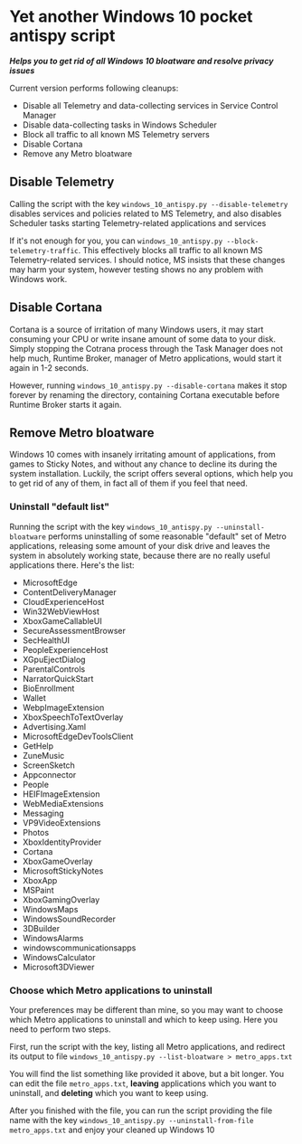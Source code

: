 # Yet another Windows 10 pocket antispy script
***Helps you to get rid of all Windows 10 bloatware and resolve privacy issues***

Current version performs following cleanups:
* Disable all Telemetry and data-collecting services in Service Control Manager
* Disable data-collecting tasks in Windows Scheduler
* Block all traffic to all known MS Telemetry servers
* Disable Cortana
* Remove any Metro bloatware

## Disable Telemetry
Calling the script with the key `windows_10_antispy.py --disable-telemetry` disables services and policies related to MS 
Telemetry, and also disables Scheduler tasks starting Telemetry-related applications and services

If it's not enough for you, you can `windows_10_antispy.py --block-telemetry-traffic`. This effectively blocks all traffic 
to all known MS Telemetry-related services. 
I should notice, MS insists that these changes may harm your system, 
however testing shows no any problem with Windows work.

## Disable Cortana
Cortana is a source of irritation of many Windows users, it may start consuming your CPU 
or write insane amount of some data to your disk. 
Simply stopping the Cotrana process through the Task Manager does not help much, 
Runtime Broker, manager of Metro applications, would start it again in 1-2 seconds.

However, running  `windows_10_antispy.py --disable-cortana` makes it stop forever by renaming the directory, 
containing Cortana executable before Runtime Broker starts it again.

## Remove Metro bloatware
Windows 10 comes with insanely irritating amount of applications, from games to Sticky Notes, 
and without any chance to decline its during the system installation. Luckily, the script offers several options, which help you to get rid of any of them, in fact all of them if you feel that need.

### Uninstall "default list"
Running the script with the key `windows_10_antispy.py --uninstall-bloatware` performs uninstalling of some reasonable 
"default" set of Metro applications, releasing some amount of your disk drive and leaves the system 
in absolutely working state, because there are no really useful applications there. Here's the list:

* MicrosoftEdge
* ContentDeliveryManager
* CloudExperienceHost
* Win32WebViewHost
* XboxGameCallableUI
* SecureAssessmentBrowser
* SecHealthUI
* PeopleExperienceHost
* XGpuEjectDialog
* ParentalControls
* NarratorQuickStart
* BioEnrollment
* Wallet
* WebpImageExtension
* XboxSpeechToTextOverlay
* Advertising.Xaml
* MicrosoftEdgeDevToolsClient
* GetHelp
* ZuneMusic
* ScreenSketch
* Appconnector
* People
* HEIFImageExtension
* WebMediaExtensions
* Messaging
* VP9VideoExtensions
* Photos
* XboxIdentityProvider
* Cortana
* XboxGameOverlay
* MicrosoftStickyNotes
* XboxApp
* MSPaint
* XboxGamingOverlay
* WindowsMaps
* WindowsSoundRecorder
* 3DBuilder
* WindowsAlarms
* windowscommunicationsapps
* WindowsCalculator
* Microsoft3DViewer

### Choose which Metro applications to uninstall

Your preferences may be different than mine, so you may want to choose which Metro applications to uninstall 
and which to keep using. Here you need to perform two steps.

First, run the script with the key, listing all Metro applications, and redirect its output to file
`windows_10_antispy.py --list-bloatware > metro_apps.txt`

You will find the list something like provided it above, but a bit longer. You can edit the file `metro_apps.txt`,
**leaving** applications which you want to uninstall, and **deleting** which you want to keep using.

After you finished with the file, you can run the script providing the file name with the key 
`windows_10_antispy.py --uninstall-from-file metro_apps.txt` and enjoy your cleaned up Windows 10